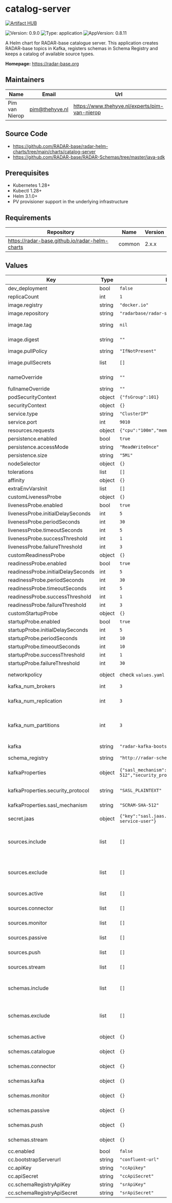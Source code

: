 

# catalog-server
[![Artifact HUB](https://img.shields.io/endpoint?url=https://artifacthub.io/badge/repository/catalog-server)](https://artifacthub.io/packages/helm/radar-base/catalog-server)

![Version: 0.9.0](https://img.shields.io/badge/Version-0.9.0-informational?style=flat-square) ![Type: application](https://img.shields.io/badge/Type-application-informational?style=flat-square) ![AppVersion: 0.8.11](https://img.shields.io/badge/AppVersion-0.8.11-informational?style=flat-square)

A Helm chart for RADAR-base catalogue server. This application creates RADAR-base topics in Kafka, registers schemas in Schema Registry and keeps a catalog of available source types.

**Homepage:** <https://radar-base.org>

## Maintainers

| Name | Email | Url |
| ---- | ------ | --- |
| Pim van Nierop | <pim@thehyve.nl> | <https://www.thehyve.nl/experts/pim-van-nierop> |

## Source Code

* <https://github.com/RADAR-base/radar-helm-charts/tree/main/charts/catalog-server>
* <https://github.com/RADAR-base/RADAR-Schemas/tree/master/java-sdk>

## Prerequisites
* Kubernetes 1.28+
* Kubectl 1.28+
* Helm 3.1.0+
* PV provisioner support in the underlying infrastructure

## Requirements

| Repository | Name | Version |
|------------|------|---------|
| https://radar-base.github.io/radar-helm-charts | common | 2.x.x |

## Values

| Key | Type | Default | Description |
|-----|------|---------|-------------|
| dev_deployment | bool | `false` | Deploy with settings for development (e.g., num_brokers = 1) |
| replicaCount | int | `1` | Number of catalog-server replicas to deploy |
| image.registry | string | `"docker.io"` | Image registry |
| image.repository | string | `"radarbase/radar-schemas-tools"` | Image repository |
| image.tag | string | `nil` | Image tag (immutable tags are recommended) Overrides the image tag whose default is the chart appVersion. |
| image.digest | string | `""` | Image digest in the way sha256:aa.... Please note this parameter, if set, will override the tag |
| image.pullPolicy | string | `"IfNotPresent"` | Image pull policy |
| image.pullSecrets | list | `[]` | Optionally specify an array of imagePullSecrets. Secrets must be manually created in the namespace. e.g: pullSecrets:   - myRegistryKeySecretName  |
| nameOverride | string | `""` | String to partially override catalog-server.fullname template with a string (will prepend the release name) |
| fullnameOverride | string | `""` | String to fully override catalog-server.fullname template with a string |
| podSecurityContext | object | `{"fsGroup":101}` | Configure catalog-server pods' Security Context |
| securityContext | object | `{}` | Configure Appconfig containers' Security Context |
| service.type | string | `"ClusterIP"` | Kubernetes Service type |
| service.port | int | `9010` | catalog-server port |
| resources.requests | object | `{"cpu":"100m","memory":"256Mi"}` | CPU/Memory resource requests |
| persistence.enabled | bool | `true` | Enable persistence using PVC |
| persistence.accessMode | string | `"ReadWriteOnce"` | PVC Access Mode for catalog-server volume |
| persistence.size | string | `"5Mi"` | PVC Storage Request for catalog-server volume |
| nodeSelector | object | `{}` | Node labels for pod assignment |
| tolerations | list | `[]` | Toleration labels for pod assignment |
| affinity | object | `{}` | Affinity labels for pod assignment |
| extraEnvVarsInit | list | `[]` | Extra environment variables |
| customLivenessProbe | object | `{}` | Custom livenessProbe that overrides the default one |
| livenessProbe.enabled | bool | `true` | Enable livenessProbe |
| livenessProbe.initialDelaySeconds | int | `5` | Initial delay seconds for livenessProbe |
| livenessProbe.periodSeconds | int | `30` | Period seconds for livenessProbe |
| livenessProbe.timeoutSeconds | int | `5` | Timeout seconds for livenessProbe |
| livenessProbe.successThreshold | int | `1` | Success threshold for livenessProbe |
| livenessProbe.failureThreshold | int | `3` | Failure threshold for livenessProbe |
| customReadinessProbe | object | `{}` | Custom readinessProbe that overrides the default one |
| readinessProbe.enabled | bool | `true` | Enable readinessProbe |
| readinessProbe.initialDelaySeconds | int | `5` | Initial delay seconds for readinessProbe |
| readinessProbe.periodSeconds | int | `30` | Period seconds for readinessProbe |
| readinessProbe.timeoutSeconds | int | `5` | Timeout seconds for readinessProbe |
| readinessProbe.successThreshold | int | `1` | Success threshold for readinessProbe |
| readinessProbe.failureThreshold | int | `3` | Failure threshold for readinessProbe |
| customStartupProbe | object | `{}` | Custom startupProbe that overrides the default one |
| startupProbe.enabled | bool | `true` | Enable startupProbe |
| startupProbe.initialDelaySeconds | int | `5` | Initial delay seconds for startupProbe |
| startupProbe.periodSeconds | int | `10` | Period seconds for startupProbe |
| startupProbe.timeoutSeconds | int | `10` | Timeout seconds for startupProbe |
| startupProbe.successThreshold | int | `1` | Success threshold for startupProbe |
| startupProbe.failureThreshold | int | `30` | Failure threshold for startupProbe |
| networkpolicy | object | check `values.yaml` | Network policy defines who can access this application and who this applications has access to |
| kafka_num_brokers | int | `3` | Number of deployed Kafka brokers |
| kafka_num_replication | int | `3` | Number of Kafka Topic replicates. Should be min 2, max 4, and is normally 3, but is limited by the number of brokers. ref: https://learn.conduktor.io/kafka/kafka-topics-choosing-the-replication-factor-and-partitions-count/ |
| kafka_num_partitions | int | `3` | Number of Kafka Topic data partitions, Rule of thumb 3 times the number of brokers. Headroom is used for future upscale of brokers. ref: https://learn.conduktor.io/kafka/kafka-topics-choosing-the-replication-factor-and-partitions-count/ |
| kafka | string | `"radar-kafka-bootstrap:9094"` | URI of Kafka brokers On strimzi operator, this points to the listener that has no tls, and scram-sha-512 authentication. |
| schema_registry | string | `"http://radar-schema-registry:8081"` | URL of the confluent schema registry |
| kafkaProperties | object | `{"sasl_mechanism":"SCRAM-SHA-512","security_protocol":"SASL_PLAINTEXT"}` | Additional kafka properties such as security config. The template replaces `_` with `.` in keys so property keys can be specified using `_` instead of `.`. For example `security_protocol` is same as `security.protocol` kafka config. |
| kafkaProperties.security_protocol | string | `"SASL_PLAINTEXT"` | Protocol used to communicate with brokers. Valid values are: PLAINTEXT, SSL, SASL_PLAINTEXT, SASL_SSL. |
| kafkaProperties.sasl_mechanism | string | `"SCRAM-SHA-512"` | Mechanism used to authenticate with SASL. Valid values are: PLAIN, SCRAM-SHA-256, SCRAM-SHA-512. |
| secret.jaas | object | `{"key":"sasl.jaas.config","name":"shared-service-user"}` | Secret for the Kafka SASL JAAS configuration |
| sources.include | list | `[]` | Only include given specification directory files. You can use File glob syntax as described in <https://docs.oracle.com/javase/8/docs/api/java/nio/file/FileSystem.html#getPathMatcher-java.lang.String-> If include is specified, exclude will be ignored. The glob pattern should start from the specifications directory. |
| sources.exclude | list | `[]` | Exclude all given specification directory files. You can use File glob syntax as described in <https://docs.oracle.com/javase/8/docs/api/java/nio/file/FileSystem.html#getPathMatcher-java.lang.String-> If include is specified, exclude will be ignored. The glob pattern should start from the specifications directory. |
| sources.active | list | `[]` | active source specification, as done in RADAR-schemas/specifications/active. The array elements should be the full YAML specification. |
| sources.connector | list | `[]` | connector source specification, as done in RADAR-schemas/specifications/connector. The array elements should be the full YAML specification. |
| sources.monitor | list | `[]` | monitor source specification, as done in RADAR-schemas/specifications/monitor. The array elements should be the full YAML specification. |
| sources.passive | list | `[]` | passive source specification, as done in RADAR-schemas/specifications/passive. The array elements should be the full YAML specification. |
| sources.push | list | `[]` | push source specification, as done in RADAR-schemas/specifications/push. The array elements should be the full YAML specification. |
| sources.stream | list | `[]` | stream source specification, as done in RADAR-schemas/specifications/stream. The array elements should be the full YAML specification. |
| schemas.include | list | `[]` | Only include given schema directory files. You can use File glob syntax as described in <https://docs.oracle.com/javase/8/docs/api/java/nio/file/FileSystem.html#getPathMatcher-java.lang.String->. If include is specified, exclude will be ignored. The glob pattern should start from the commons directory. |
| schemas.exclude | list | `[]` | Exclude all given schema directory files. You can use File glob syntax as described in <https://docs.oracle.com/javase/8/docs/api/java/nio/file/FileSystem.html#getPathMatcher-java.lang.String->. If include is specified, exclude will be ignored. The glob pattern should start from the commons directory. |
| schemas.active | object | `{}` | active record schemas, as done in RADAR-schemas/commons/active. The object fields should be the file name, e.g. `application/application_uptime.avsc`. |
| schemas.catalogue | object | `{}` | catalogue record schemas, as done in RADAR-schemas/commons/catalogue. The object fields should be the file name, e.g. `application/application_uptime.avsc`. |
| schemas.connector | object | `{}` | connector record schemas, as done in RADAR-schemas/commons/connector. The object fields should be the file name, e.g. `application/application_uptime.avsc`. |
| schemas.kafka | object | `{}` | catalogue record schemas, as done in RADAR-schemas/commons/kafka. The object fields should be the file name, e.g. `application/application_uptime.avsc`. |
| schemas.monitor | object | `{}` | monitor record schemas, as done in RADAR-schemas/commons/monitor. The object fields should be the file name, e.g. `application/application_uptime.avsc`. |
| schemas.passive | object | `{}` | passive record schemas, as done in RADAR-schemas/commons/passive. The object fields should be the file name, e.g. `application/application_uptime.avsc`. |
| schemas.push | object | `{}` | push record schemas, as done in RADAR-schemas/commons/push. The object fields should be the file name, e.g. `application/application_uptime.avsc`. |
| schemas.stream | object | `{}` | stream record schemas, as done in RADAR-schemas/commons/stream. The object fields should be the file name, e.g. `application/application_uptime.avsc`. |
| cc.enabled | bool | `false` | set to true if using Confluent Cloud for kafka cluster and schema registry |
| cc.bootstrapServerurl | string | `"confluent-url"` | URL of the bootstrap server of Confluent Cloud based kafka cluster |
| cc.apiKey | string | `"ccApikey"` | API key of the Confluent Cloud based kafka cluster |
| cc.apiSecret | string | `"ccApiSecret"` | API secret of the Confluent Cloud based kafka cluster |
| cc.schemaRegistryApiKey | string | `"srApiKey"` | API key of the Confluent Cloud based schema registry |
| cc.schemaRegistryApiSecret | string | `"srApiSecret"` | API secret of the Confluent Cloud based schema registry |
